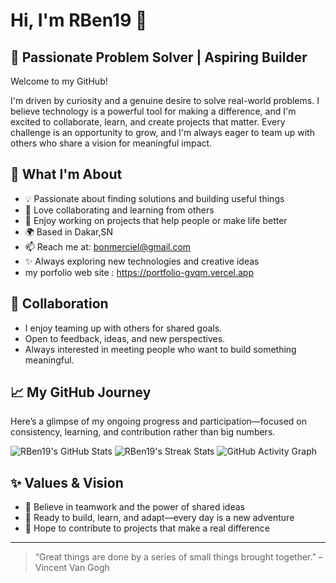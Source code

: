 # Hi, I'm RBen19 👋

## 🌱 Passionate Problem Solver | Aspiring Builder

Welcome to my GitHub!

I'm driven by curiosity and a genuine desire to solve real-world problems. I believe technology is a powerful tool for making a difference, and I'm excited to collaborate, learn, and create projects that matter. Every challenge is an opportunity to grow, and I'm always eager to team up with others who share a vision for meaningful impact.

## 🚀 What I'm About
- 💡 Passionate about finding solutions and building useful things
- 🤝 Love collaborating and learning from others
- 🧩 Enjoy working on projects that help people or make life better
- 🌍 Based in Dakar,SN 
- 📫 Reach me at: bonmerciel@gmail.com
- ✨ Always exploring new technologies and creative ideas
- my porfolio web site : https://portfolio-gvqm.vercel.app

## 🤝 Collaboration
- I enjoy teaming up with others for shared goals.
- Open to feedback, ideas, and new perspectives.
- Always interested in meeting people who want to build something meaningful.

## 📈 My GitHub Journey

Here’s a glimpse of my ongoing progress and participation—focused on consistency, learning, and contribution rather than big numbers.

![RBen19's GitHub Stats](https://github-readme-stats.vercel.app/api?username=RBen19&show_icons=true&theme=gruvbox)
![RBen19's Streak Stats](https://streak-stats.demolab.com/?user=RBen19&theme=gruvbox)
![GitHub Activity Graph](https://github-readme-activity-graph.vercel.app/graph?username=RBen19&theme=gruvbox)

## ✨ Values & Vision
- 🌟 Believe in teamwork and the power of shared ideas
- 🚀 Ready to build, learn, and adapt—every day is a new adventure
- 🌱 Hope to contribute to projects that make a real difference

---

> “Great things are done by a series of small things brought together.” – Vincent Van Gogh
